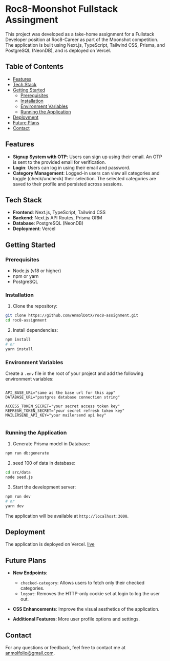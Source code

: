 # Roc8-Moonshot Fullstack Assingment

This project was developed as a take-home assignment for a Fullstack Developer position at Roc8-Career as part of the Moonshot competition. The application is built using Next.js, TypeScript, Tailwind CSS, Prisma, and PostgreSQL (NeonDB), and is deployed on Vercel.

## Table of Contents
- [Features](#features)
- [Tech Stack](#tech-stack)
- [Getting Started](#getting-started)
  - [Prerequisites](#prerequisites)
  - [Installation](#installation)
  - [Environment Variables](#environment-variables)
  - [Running the Application](#running-the-application)
- [Deployment](#deployment)
- [Future Plans](#future-plans)
- [Contact](#contact)

## Features

- **Signup System with OTP**: Users can sign up using their email. An OTP is sent to the provided email for verification.
- **Login**: Users can log in using their email and password.
- **Category Management**: Logged-in users can view all categories and toggle (check/uncheck) their selection. The selected categories are saved to their profile and persisted across sessions.

## Tech Stack

- **Frontend**: Next.js, TypeScript, Tailwind CSS
- **Backend**: Next.js API Routes, Prisma ORM
- **Database**: PostgreSQL (NeonDB)
- **Deployment**: Vercel

## Getting Started

### Prerequisites

- Node.js (v18 or higher)
- npm or yarn
- PostgreSQL

### Installation

1. Clone the repository:

```bash
git clone https://github.com/AnmolDotX/roc8-assignment.git
cd roc8-assignment
```

2. Install dependencies:

```bash
npm install
# or
yarn install
```

### Environment Variables

Create a `.env` file in the root of your project and add the following environment variables:

```plaintext

API_BASE_URL="same as the base url for this app"
DATABASE_URL="postgres database connection string"

ACCESS_TOKEN_SECRET="your secret access token key"
REFRESH_TOKEN_SECRET="your secret refresh token key"
MAILERSEND_API_KEY="your mailersend api key"


```

### Running the Application

1. Generate Prisma model in Database:

```bash
npm run db:generate
```

2. seed 100 of data in database:

```bash
cd src/data
node seed.js
```

3. Start the development server:

```bash
npm run dev
# or
yarn dev
```

The application will be available at `http://localhost:3000`.

## Deployment

The application is deployed on Vercel. [live](https://roc8-assignment-by-anmol.vercel.app/)

## Future Plans

- **New Endpoints**:
  - `checked-category`: Allows users to fetch only their checked categories.
  - `logout`: Removes the HTTP-only cookie set at login to log the user out.
  
- **CSS Enhancements**: Improve the visual aesthetics of the application.
- **Additional Features**: More user profile options and settings.

## Contact

For any questions or feedback, feel free to contact me at [anmolfolio@gmail.com](mailto:anmolfolio@gmail.com).
